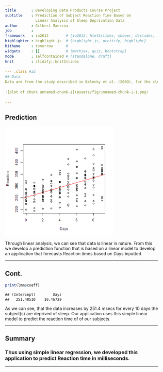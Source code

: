 ```yaml
---
title       : Developing Data Products Course Project
subtitle    : Prediction of Subject Reaction Time Based on
              Linear Analysis of Sleep Deprivation Data
author      : Gilbert Maerina
job         : 
framework   : io2012        # {io2012, html5slides, shower, dzslides, ...}
highlighter : highlight.js  # {highlight.js, prettify, highlight}
hitheme     : tomorrow      # 
widgets     : []            # {mathjax, quiz, bootstrap}
mode        : selfcontained # {standalone, draft}
knit        : slidify::knit2slides

--- .class #id 
## Data 
Data are from the study described in Belenky et al. (2003), for the sleep-deprived group and for the first 10 days of the study, up to the recovery period. Data contains the average reaction time per day for subjects in a sleep deprivation study. The observations represent the average reaction time on a series of tests given each day to each subject.

![plot of chunk unnamed-chunk-1](assets/fig/unnamed-chunk-1-1.png)

---
```

## Prediction 

![plot of chunk smallplot](assets/fig/smallplot-1.png)

Through linear analysis, we can see that data is linear in nature. From this we develop a prediction function that is based on a linear model to develop an application that forecasts Reaction times based on Days inputted. 

---

## Cont.



```r
print(lmm$coeff)
```

```
## (Intercept)        Days 
##   251.40510    10.46729
```

As we can see, that the data increases by 251.4 msecs for every 10 days the subject(s) are deprived of sleep. Our application uses this simple linear model to predict the reaction time of of our subjects.

---

## Summary

### Thus using simple linear regression, we developed this application to predict Reaction time in milliseconds.

---
